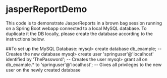 # jasperReportDemo

This code is to demonstrate JasperReports in a brown bag session running on a Spring Boot webapp connected to a local MySQL database. To duplicate it the DB locally, please create the database according to the instructions below.

##To set up the MySQL Database:
mysql> create database db_example; -- Creates the new database
mysql> create user 'springuser'@'localhost' identified by 'ThePassword'; -- Creates the user
mysql> grant all on db_example.* to 'springuser'@'localhost'; -- Gives all privileges to the new user on the newly created database
